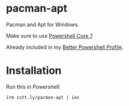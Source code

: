 # pacman-apt
Pacman and Apt for Windows.

Make sure to use [Powershell Core 7](https://github.com/PowerShell/PowerShell).

Already included in my [Better Powershell Profile](https://github.com/ShadowElixir/better-powershell-profile).

# Installation
Run this in Powershell:
```
irm cutt.ly/pacman-apt | iex
```
